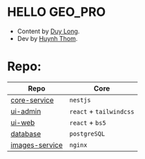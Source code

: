# HELLO GEO_PRO
- Content by [Duy Long](https://www.facebook.com/laiduylong620).
- Dev by [Huynh Thom](https://www.facebook.com/huynh.thom.549).

# Repo:
| Repo | Core
| --- | --- |
| [core-service](https://github.com/GEO-PRO/core-service) |`nestjs`  
| [ui-admin](https://github.com/GEO-PRO/ui-admin) | `react` + `tailwindcss` 
| [ui-web](https://github.com/GEO-PRO/ui-web) | `react` + `bs5` 
| [database](https://github.com/GEO-PRO/dev-database) | `postgreSQL` 
| [images-service](https://github.com/GEO-PRO/images-service) | `nginx` 
